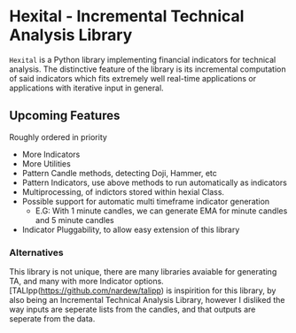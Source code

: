 # Hexital - Incremental Technical Analysis Library

`Hexital` is a Python library implementing financial indicators for technical analysis. The distinctive feature of the library is its incremental computation of said indicators which fits extremely well real-time applications or applications with iterative input in general.

## Upcoming Features

Roughly ordered in priority

- More Indicators
- More Utilities
- Pattern Candle methods, detecting Doji, Hammer, etc
- Pattern Indicators, use above methods to run automatically as indicators
- Multiprocessing, of indictors stored within hexial Class.
- Possible support for automatic multi timeframe indicator generation
  - E.G: With 1 minute candles, we can generate EMA for minute candles and 5 minute candles
- Indicator Pluggability, to allow easy extension of this library


### Alternatives

This library is not unique, there are many libraries avaiable for generating TA, and many with more Indicator options.
[TALIpp(https://github.com/nardew/talipp) is inspirition for this library, by also being an Incremental Technical Analysis Library, however I disliked the way inputs are seperate lists from the candles, and that outputs are seperate from the data.